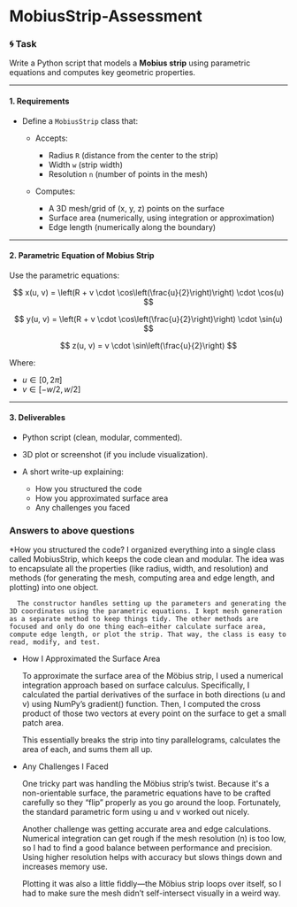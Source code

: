 # MobiusStrip-Assessment
### 🌀 **Task**

Write a Python script that models a **Mobius strip** using parametric equations and computes key geometric properties.

---

#### **1. Requirements**

* Define a `MobiusStrip` class that:

  * Accepts:

    * Radius `R` (distance from the center to the strip)
    * Width `w` (strip width)
    * Resolution `n` (number of points in the mesh)
  * Computes:

    * A 3D mesh/grid of (x, y, z) points on the surface
    * Surface area (numerically, using integration or approximation)
    * Edge length (numerically along the boundary)

---

#### **2. Parametric Equation of Mobius Strip**

Use the parametric equations:

$$
x(u, v) = \left(R + v \cdot \cos\left(\frac{u}{2}\right)\right) \cdot \cos(u)
$$

$$
y(u, v) = \left(R + v \cdot \cos\left(\frac{u}{2}\right)\right) \cdot \sin(u)
$$

$$
z(u, v) = v \cdot \sin\left(\frac{u}{2}\right)
$$

Where:

* $u \in [0, 2\pi]$
* $v \in [-w/2, w/2]$

---

#### **3. Deliverables**

* Python script (clean, modular, commented).
* 3D plot or screenshot (if you include visualization).
* A short write-up explaining:

  * How you structured the code
  * How you approximated surface area
  * Any challenges you faced


### Answers to above questions
  *How you structured the code?
      I organized everything into a single class called MobiusStrip, which keeps the code clean and modular. The idea was to encapsulate all the properties (like radius, width, and resolution) and methods (for generating the mesh, computing area and edge length, and plotting) into one object.

      The constructor handles setting up the parameters and generating the 3D coordinates using the parametric equations. I kept mesh generation as a separate method to keep things tidy. The other methods are focused and only do one thing each—either calculate surface area, compute edge length, or plot the strip. That way, the class is easy to read, modify, and test.

  * How I Approximated the Surface Area

      To approximate the surface area of the Möbius strip, I used a numerical integration approach based on surface calculus. Specifically, I calculated the partial derivatives of the surface in both directions (u and v) using NumPy’s gradient() function. Then, I computed the cross product of those two vectors at every point on the surface to get a small patch area.

      This essentially breaks the strip into tiny parallelograms, calculates the area of each, and sums them all up.

   * Any Challenges I Faced

     One tricky part was handling the Möbius strip’s twist. Because it's a non-orientable surface, the parametric equations have to be crafted carefully so they “flip” properly as you go around the loop. Fortunately, the standard parametric form using u and v worked out nicely.

     Another challenge was getting accurate area and edge calculations. Numerical integration can get rough if the mesh resolution (n) is too low, so I had to find a good balance between performance and precision. Using higher resolution helps with accuracy but slows things down and increases memory use.

      Plotting it was also a little fiddly—the Möbius strip loops over itself, so I had to make sure the mesh didn’t self-intersect visually in a weird way.
  
